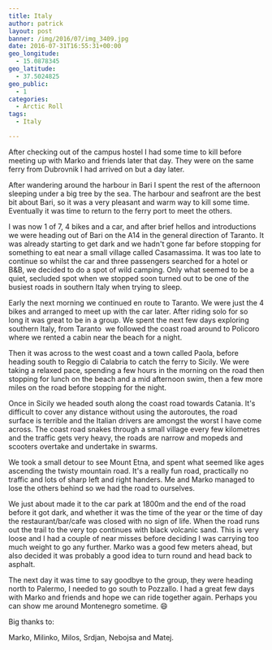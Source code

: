 ```yaml
---
title: Italy 
author: patrick
layout: post
banner: /img/2016/07/img_3409.jpg
date: 2016-07-31T16:55:31+00:00
geo_longitude:
  - 15.0878345
geo_latitude:
  - 37.5024825
geo_public:
  - 1
categories:
  - Arctic Roll
tags:
  - Italy

---
```

After checking out of the campus hostel I had some time to kill before meeting up with Marko and friends later that day. They were on the same ferry from Dubrovnik I had arrived on but a day later.

After wandering around the harbour in Bari I spent the rest of the afternoon sleeping under a big tree by the sea. The harbour and seafront are the best bit about Bari, so it was a very pleasant and warm way to kill some time. Eventually it was time to return to the ferry port to meet the others.

I was now 1 of 7, 4 bikes and a car, and after brief hellos and introductions we were heading out of Bari on the A14 in the general direction of Taranto. It was already starting to get dark and we hadn't gone far before stopping for something to eat near a small village called Casamassima. It was too late to continue so whilst the car and three passengers searched for a hotel or B&B, we decided to do a spot of wild camping. Only what seemed to be a quiet, secluded spot when we stopped soon turned out to be one of the busiest roads in southern Italy when trying to sleep.

Early the next morning we continued en route to Taranto. We were just the 4 bikes and arranged to meet up with the car later. After riding solo for so long it was great to be in a group. We spent the next few days exploring southern Italy, from Taranto &nbsp;we followed the coast road around to Policoro where we rented a cabin near the beach for a night.

Then it was across to the west coast and a town called Paola, before heading south to Reggio di Calabria to catch the ferry to Sicily. We were taking a relaxed pace, spending a few hours in the morning on the road then stopping for lunch on the beach and a mid afternoon swim, then a few more miles on the road before stopping for the night.

Once in Sicily we headed south along the coast road towards Catania. It's difficult to cover any distance without using the autoroutes, the road surface is terrible and the Italian drivers are amongst the worst I have come across. The coast road snakes through a small village every few kilometres and the traffic gets very heavy, the roads are narrow and mopeds and scooters overtake and undertake in swarms.

We took a small detour to see Mount Etna, and spent what seemed like ages ascending the twisty mountain road. It's a really fun road, practically no traffic and lots of sharp left and right handers. Me and Marko managed to lose the others behind so we had the road to ourselves.

We just about made it to the car park at 1800m and the end of the road before it got dark, and whether it was the time of the year or the time of day the restaurant/bar/cafe was closed with no sign of life. When the road runs out the trail to the very top continues with black volcanic sand. This is very loose and I had a couple of near misses before deciding I was carrying too much weight to go any further. Marko was a good few meters ahead, but also decided it was probably a good idea to turn round and head back to asphalt.

The next day it was time to say goodbye to the group, they were heading north to Palermo, I needed to go south to Pozzallo. I had a great few days with Marko and friends and hope we can ride together again. Perhaps you can show me around Montenegro sometime.  😄

Big thanks to:

Marko, Milinko, Milos, Srdjan, Nebojsa and Matej.

